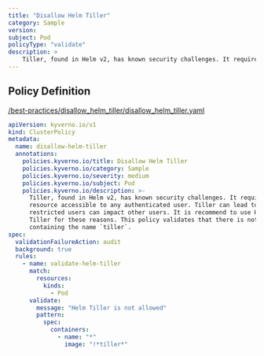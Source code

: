 ```yaml
---
title: "Disallow Helm Tiller"
category: Sample
version: 
subject: Pod
policyType: "validate"
description: >
    Tiller, found in Helm v2, has known security challenges. It requires administrative privileges and acts as a shared resource accessible to any authenticated user. Tiller can lead to privilege escalation as restricted users can impact other users. It is recommend to use Helm v3+ which does not contain Tiller for these reasons. This policy validates that there is not an image containing the name `tiller`.
---
```


## Policy Definition
<a href="https://github.com/kyverno/policies/raw/release-1.6//best-practices/disallow_helm_tiller/disallow_helm_tiller.yaml" target="-blank">/best-practices/disallow_helm_tiller/disallow_helm_tiller.yaml</a>

```yaml
apiVersion: kyverno.io/v1
kind: ClusterPolicy
metadata:
  name: disallow-helm-tiller
  annotations:
    policies.kyverno.io/title: Disallow Helm Tiller
    policies.kyverno.io/category: Sample
    policies.kyverno.io/severity: medium
    policies.kyverno.io/subject: Pod
    policies.kyverno.io/description: >-
      Tiller, found in Helm v2, has known security challenges. It requires administrative privileges and acts as a shared
      resource accessible to any authenticated user. Tiller can lead to privilege escalation as
      restricted users can impact other users. It is recommend to use Helm v3+ which does not contain
      Tiller for these reasons. This policy validates that there is not an image
      containing the name `tiller`.
spec:
  validationFailureAction: audit
  background: true
  rules:
    - name: validate-helm-tiller
      match:
        resources:
          kinds:
            - Pod
      validate:
        message: "Helm Tiller is not allowed"
        pattern:
          spec:
            containers:
              - name: "*"
                image: "!*tiller*"

```
